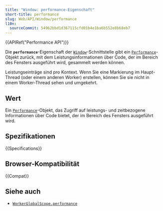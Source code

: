 ```yaml
---
title: "Window: performance-Eigenschaft"
short-title: performance
slug: Web/API/Window/performance
l10n:
  sourceCommit: 54962bbd1d367115cfd01b4e1ba6b552e8b68eb7
---
```


{{APIRef("Performance API")}}

Die **`performance`**-Eigenschaft der [`Window`](/de/docs/Web/API/Window)-Schnittstelle gibt ein [`Performance`](/de/docs/Web/API/Performance)-Objekt zurück, mit dem Leistungsinformationen über Code, der im Bereich des Fensters ausgeführt wird, gesammelt werden können.

Leistungseinträge sind pro Kontext. Wenn Sie eine Markierung im Haupt-Thread (oder einem anderen Worker) erstellen, können Sie sie nicht in einem Worker-Thread sehen und umgekehrt.

## Wert

Ein [`Performance`](/de/docs/Web/API/Performance)-Objekt, das Zugriff auf leistungs- und zeitbezogene Informationen über Code bietet, der im Bereich des Fensters ausgeführt wird.

## Spezifikationen

{{Specifications}}

## Browser-Kompatibilität

{{Compat}}

## Siehe auch

- [`WorkerGlobalScope.performance`](/de/docs/Web/API/WorkerGlobalScope/performance)

